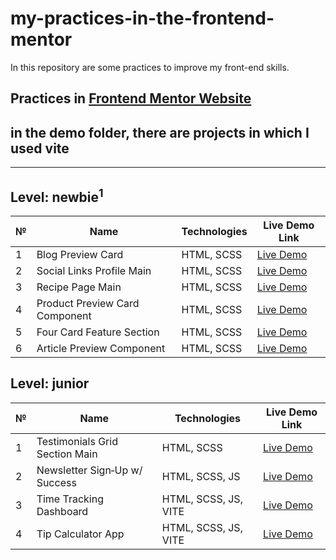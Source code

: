 # my-practices-in-the-frontend-mentor
In this repository are some practices to improve my front-end skills.

Practices in [Frontend Mentor Website](https://www.frontendmentor.io/)
---

## in the demo folder, there are projects in which I used vite

---

## Level: newbie<sup>1</sup>

| № | Name                              | Technologies    | Live Demo Link |
|---|-----------------------------------|------------------|----------------|
| 1 | Blog Preview Card                | HTML, SCSS | [Live Demo](https://leccon1.github.io/My-practices-in-the-frontend-mentor/newbie/blog-preview-card/) |
| 2 | Social Links Profile Main        | HTML, SCSS | [Live Demo](https://leccon1.github.io/My-practices-in-the-frontend-mentor/newbie/social-links-profile-main/) |
| 3 | Recipe Page Main                 | HTML, SCSS | [Live Demo](https://leccon1.github.io/My-practices-in-the-frontend-mentor/newbie/recipe-page-main/) |
| 4 | Product Preview Card Component   | HTML, SCSS | [Live Demo](https://leccon1.github.io/My-practices-in-the-frontend-mentor/newbie/product-preview-card-component-main/) |
| 5 | Four Card Feature Section        | HTML, SCSS | [Live Demo](https://leccon1.github.io/My-practices-in-the-frontend-mentor/newbie/four-card-feature-section-master/) |
| 6 | Article Preview Component        | HTML, SCSS | [Live Demo](https://leccon1.github.io/My-practices-in-the-frontend-mentor/newbie/article-preview-component-master/) |

## Level: junior

| № | Name                            | Technologies        | Live Demo Link |
|---|----------------------------------|----------------------|----------------|
| 1 | Testimonials Grid Section Main  | HTML, SCSS | [Live Demo](https://leccon1.github.io/My-practices-in-the-frontend-mentor/junior/testimonials-grid-section-main/) |
| 2 | Newsletter Sign‑Up w/ Success   | HTML, SCSS, JS | [Live Demo](https://leccon1.github.io/My-practices-in-the-frontend-mentor/junior/newsletter-sign-up-with-success-message-main/) |
| 3 | Time Tracking Dashboard         | HTML, SCSS, JS, VITE | [Live Demo](https://leccon1.github.io/My-practices-in-the-frontend-mentor/junior/time-tracking-dashboard-main/) |
| 4 | Tip Calculator App              | HTML, SCSS, JS, VITE | [Live Demo](https://leccon1.github.io/My-practices-in-the-frontend-mentor/junior/Tip-Calculatop-App/) |
